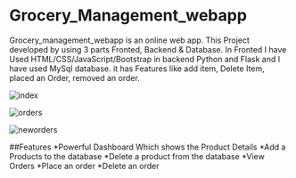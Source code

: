 # Grocery_Management_webapp

Grocery_management_webapp is an online web app. This Project developed by using 3 parts Fronted, Backend & Database.
In Fronted I have Used HTML/CSS/JavaScript/Bootstrap in backend Python and Flask and I have used MySql database.
it has Features like add item, Delete Item, placed an Order, removed an order.

![index](https://user-images.githubusercontent.com/54018688/120810983-616ae780-c500-11eb-904a-00781cd5fee5.png)

![orders](https://user-images.githubusercontent.com/54018688/120811678-16050900-c501-11eb-92b1-7b85d827a902.png)

![neworders](https://user-images.githubusercontent.com/54018688/120812022-75631900-c501-11eb-87ee-c0ba5f18c560.png)

##Features
*Powerful Dashboard Which shows the Product Details
*Add a Products to the database
*Delete a product from the database
*View Orders
*Place an order
*Delete an order
